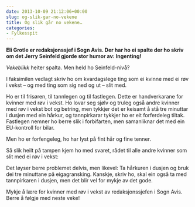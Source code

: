 ```yaml
---
date: 2013-10-09 21:12:06+00:00
slug: og-slik-gar-no-vekene
title: Og slik går no vekene…
categories:
- Fylkesspit
---
```


**Eli Grotle er redaksjonssjef i Sogn Avis. Der har ho ei spalte der ho skriv om det Jerry Seinfeld gjorde stor humor av: Ingenting!**

_Vekeblikk_ heiter spalta. Men held ho Seinfeld-nivå?

I faksimilen vedlagt skriv ho om kvardagslege ting som ei kvinne med ei røv i vekst – og med ting som sig ned og ut – slit med.

Ho er til frisøren, til tannlegen og til fastlegen. Dette er handverkarane for kvinner med røv i vekst. Ho lovar seg sjølv og truleg også andre kvinner med røv i vekst bot og betring, men tykkjer det er keisamt å stå tre minuttar i dusjen med ein hårkur, og tannpirkarar tykkjer ho er eit forferdeleg tiltak. Fastlegen nemner ho berre slik i forbifarten, men samanliknar det med ein EU-kontroll for bilar.

Men ho er forfengeleg, ho har lyst på fint hår og fine tenner.

Så slik heilt på tampen kjem ho med svaret, rådet til alle andre kvinner som slit med ei røv i vekst:

Det løyser berre problemet delvis, men likevel: Ta hårkuren i dusjen og bruk dei tre minuttane på eigagransking. Kanskje, skriv ho, skal ein også ta med tannpirkaren i dusjen, men det blir vel for mykje av det gode.

Mykje å lære for kvinner med røv i vekst av redaksjonssjefen i Sogn Avis. Berre å følgje med neste veke!
